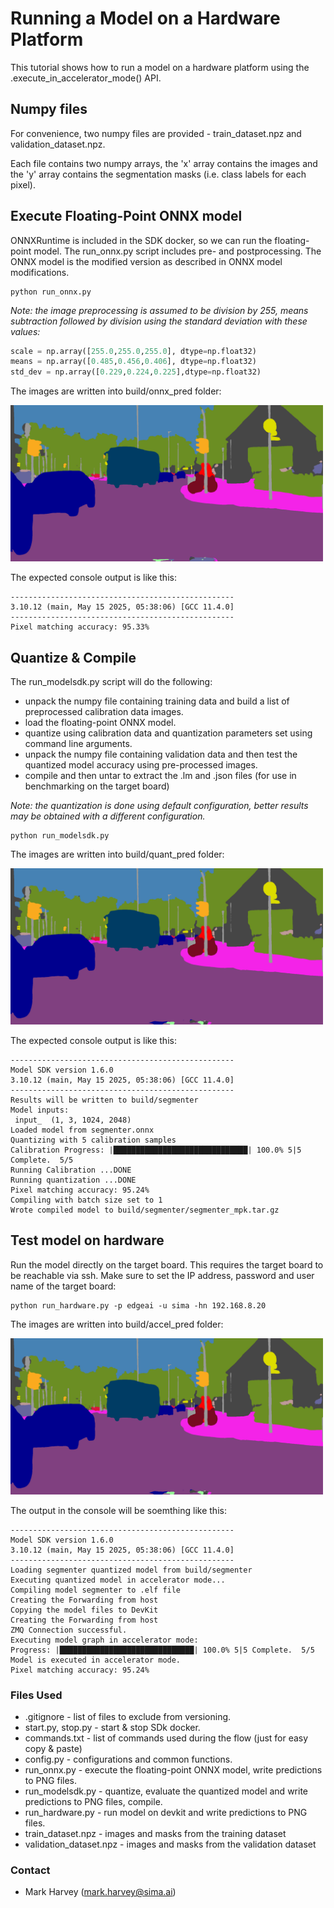 # Running a Model on a Hardware Platform #

This tutorial shows how to run a model on a hardware platform using the .execute_in_accelerator_mode() API.



## Numpy files ##

For convenience, two numpy files are provided - train_dataset.npz and validation_dataset.npz.

Each file contains two numpy arrays, the 'x' array contains the images and the 'y' array contains the segmentation masks (i.e. class labels for each pixel).




## Execute Floating-Point ONNX model ##

ONNXRuntime is included in the SDK docker, so we can run the floating-point model. The run_onnx.py script includes pre- and postprocessing.  The ONNX model is the modified version as described in ONNX model modifications. 


```shell
python run_onnx.py
```

*Note: the image preprocessing is assumed to be division by 255, means subtraction followed by division using the standard deviation with these values:*

```python
scale = np.array([255.0,255.0,255.0], dtype=np.float32)
means = np.array([0.485,0.456,0.406], dtype=np.float32)
std_dev = np.array([0.229,0.224,0.225],dtype=np.float32)
```

The images are written into build/onnx_pred folder:


<img src="./images/onnx_pred_0.png" alt="" style="height: 250px; width:500px;"/>


The expected console output is like this:

```shell
--------------------------------------------------
3.10.12 (main, May 15 2025, 05:38:06) [GCC 11.4.0]
--------------------------------------------------
Pixel matching accuracy: 95.33%
```


## Quantize & Compile ##

The run_modelsdk.py script will do the following:

* unpack the numpy file containing training data and build a list of preprocessed calibration data images.
* load the floating-point ONNX model.
* quantize using calibration data and quantization parameters set using command line arguments.
* unpack the numpy file containing validation data and then test the quantized model accuracy using pre-processed images.
* compile and then untar to extract the .lm and .json files (for use in benchmarking on the target board)

*Note: the quantization is done using default configuration, better results may be obtained with a different configuration.*


```shell
python run_modelsdk.py
```

The images are written into build/quant_pred folder:


<img src="./images/quant_pred_0.png" alt="" style="height: 250px; width:500px;"/>


The expected console output is like this:

```shell
--------------------------------------------------
Model SDK version 1.6.0
3.10.12 (main, May 15 2025, 05:38:06) [GCC 11.4.0]
--------------------------------------------------
Results will be written to build/segmenter
Model inputs:
 input_  (1, 3, 1024, 2048)
Loaded model from segmenter.onnx
Quantizing with 5 calibration samples
Calibration Progress: |██████████████████████████████| 100.0% 5|5 Complete.  5/5
Running Calibration ...DONE
Running quantization ...DONE
Pixel matching accuracy: 95.24%
Compiling with batch size set to 1
Wrote compiled model to build/segmenter/segmenter_mpk.tar.gz
```


## Test model on hardware ##

Run the model directly on the target board. This requires the target board to be reachable via ssh. Make sure to set the IP address, password and user name of the target board:


```shell
python run_hardware.py -p edgeai -u sima -hn 192.168.8.20
```


The images are written into build/accel_pred folder:

<img src="./images/hw_pred_0.png" alt="" style="height: 250px; width:500px;"/>


The output in the console will be soemthing like this:


```shell
--------------------------------------------------
Model SDK version 1.6.0
3.10.12 (main, May 15 2025, 05:38:06) [GCC 11.4.0]
--------------------------------------------------
Loading segmenter quantized model from build/segmenter
Executing quantized model in accelerator mode...
Compiling model segmenter to .elf file
Creating the Forwarding from host
Copying the model files to DevKit
Creating the Forwarding from host
ZMQ Connection successful.
Executing model graph in accelerator mode:
Progress: |██████████████████████████████| 100.0% 5|5 Complete.  5/5
Model is executed in accelerator mode.
Pixel matching accuracy: 95.24%
```




### Files Used ###

* .gitignore - list of files to exclude from versioning.
* start.py, stop.py - start & stop SDk docker.
* commands.txt - list of commands used during the flow (just for easy copy & paste)
* config.py - configurations and common functions.
* run_onnx.py - execute the floating-point ONNX model, write predictions to PNG files.
* run_modelsdk.py - quantize, evaluate the quantized model and write predictions to PNG files, compile.
* run_hardware.py - run model on devkit and write predictions to PNG files.
* train_dataset.npz - images and masks from the training dataset
* validation_dataset.npz - images and masks from the validation dataset



### Contact ###

* Mark Harvey (mark.harvey@sima.ai)

